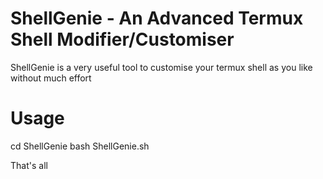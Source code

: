 # ShellGenie - An Advanced Termux Shell Modifier/Customiser

ShellGenie is a very useful tool to customise your termux shell as you like without much effort


# Usage 

cd ShellGenie
bash ShellGenie.sh

That's all 

